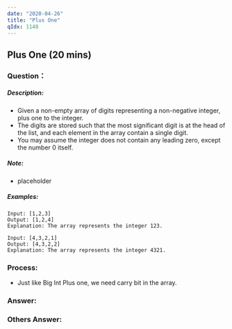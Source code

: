 ```yaml
---
date: "2020-04-26"
title: "Plus One"
qIdx: 1148
---
```


## Plus One (20 mins)

### Question：

##### Description:
* Given a non-empty array of digits representing a non-negative integer, plus one to the integer.
* The digits are stored such that the most significant digit is at the head of the list, and each element in the array contain a single digit.
* You may assume the integer does not contain any leading zero, except the number 0 itself.

##### Note:
* placeholder

##### Examples:
```
Input: [1,2,3]
Output: [1,2,4]
Explanation: The array represents the integer 123.

Input: [4,3,2,1]
Output: [4,3,2,2]
Explanation: The array represents the integer 4321.
```

### Process:
- Just like Big Int Plus one, we need carry bit in the array.

### Answer:

### Others Answer:
